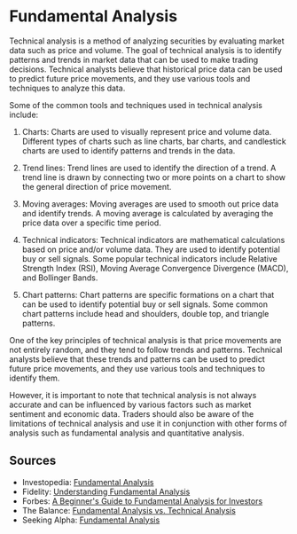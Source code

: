 # Fundamental Analysis

Technical analysis is a method of analyzing securities by evaluating market data such as price and volume. The goal of technical analysis is to identify patterns and trends in market data that can be used to make trading decisions. Technical analysts believe that historical price data can be used to predict future price movements, and they use various tools and techniques to analyze this data.

Some of the common tools and techniques used in technical analysis include:

1. Charts: Charts are used to visually represent price and volume data. Different types of charts such as line charts, bar charts, and candlestick charts are used to identify patterns and trends in the data.

2. Trend lines: Trend lines are used to identify the direction of a trend. A trend line is drawn by connecting two or more points on a chart to show the general direction of price movement.

3. Moving averages: Moving averages are used to smooth out price data and identify trends. A moving average is calculated by averaging the price data over a specific time period.

4. Technical indicators: Technical indicators are mathematical calculations based on price and/or volume data. They are used to identify potential buy or sell signals. Some popular technical indicators include Relative Strength Index (RSI), Moving Average Convergence Divergence (MACD), and Bollinger Bands.

5. Chart patterns: Chart patterns are specific formations on a chart that can be used to identify potential buy or sell signals. Some common chart patterns include head and shoulders, double top, and triangle patterns.

One of the key principles of technical analysis is that price movements are not entirely random, and they tend to follow trends and patterns. Technical analysts believe that these trends and patterns can be used to predict future price movements, and they use various tools and techniques to identify them.

However, it is important to note that technical analysis is not always accurate and can be influenced by various factors such as market sentiment and economic data. Traders should also be aware of the limitations of technical analysis and use it in conjunction with other forms of analysis such as fundamental analysis and quantitative analysis.

## Sources

- Investopedia: [Fundamental Analysis](https://www.investopedia.com/terms/f/fundamentalanalysis.asp)
- Fidelity: [Understanding Fundamental Analysis](https://www.fidelity.com/learning-center/trading-investing/fundamental-analysis/overview)
- Forbes: [A Beginner's Guide to Fundamental Analysis for Investors](https://www.forbes.com/advisor/investing/fundamental-analysis/)
- The Balance: [Fundamental Analysis vs. Technical Analysis](https://www.thebalance.com/fundamental-analysis-vs-technical-analysis-1031039)
- Seeking Alpha: [Fundamental Analysis](https://seekingalpha.com/stock-ideas/fundamental-analysis)